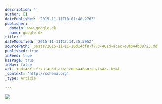 ```yaml
---
description: ''
author: []
datePublished: '2015-11-11T18:01:48.276Z'
publisher:
  domain: www.google.dk
  name: google.dk
title: ''
dateModified: '2015-11-11T17:14:35.595Z'
sourcePath: _posts/2015-11-11-10d14cf8-f773-40ad-acac-e00b44b58723.md
published: true
inFeed: true
hasPage: true
inNav: false
url: 10d14cf8-f773-40ad-acac-e00b44b58723/index.html
_context: 'http://schema.org'
_type: Article

---
```

![](https://encrypted-tbn0.gstatic.com/images?q=tbn:ANd9GcRw35oK7M0tvEn5IN0LizTpwFP5PaXt-5guNOhreMZImjfHuIYV)